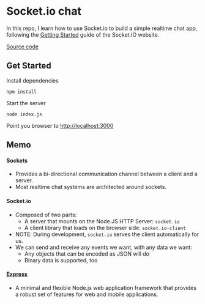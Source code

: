 # Socket.io chat

In this repo, I learn how to use Socket.io to build a simple realtime chat app, following
the [Getting Started](http://socket.io/get-started/chat/) guide
of the Socket.IO website.

[Source code](https://github.com/rauchg/chat-example)

## Get Started

Install dependencies

```
npm install
```

Start the server

```
node index.js
```

Point you browser to [http://localhost:3000](http://localhost:3000)


## Memo

#### Sockets

- Provides a bi-directional communication channel between a client and a server.
- Most realtime chat systems are architected around sockets.

#### Socket.io
- Composed of two parts:
  + A server that mounts on the Node.JS HTTP Server: `socket.io`
  + A client library that loads on the browser side: `socket.io-client`
- NOTE: During development, `socket.io` serves the client automatically for us.
- We can send and receive any events we want, with any data we want:
  + Any objects that can be encoded as JSON will do
  + Binary data is supported, too

#### [Express](http://expressjs.com/)

- A minimal and flexible Node.js web application framework that provides a robust set of features for web and mobile applications.
